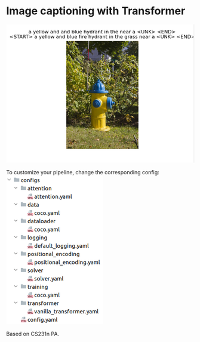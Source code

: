 # Image captioning with Transformer

![sample](https://raw.githubusercontent.com/bsuleymanov/image-captioning/main/images/result.png?token=AR6OWDPNOMTQWWTDBJB4233BCKBVU "sample")

To customize your pipeline, change the corresponding config:
![configs](https://raw.githubusercontent.com/bsuleymanov/image-captioning/main/images/config.png?token=AR6OWDKWYKPQV7XXWU4VZG3BCKCKU "configs")



Based on CS231n PA.
